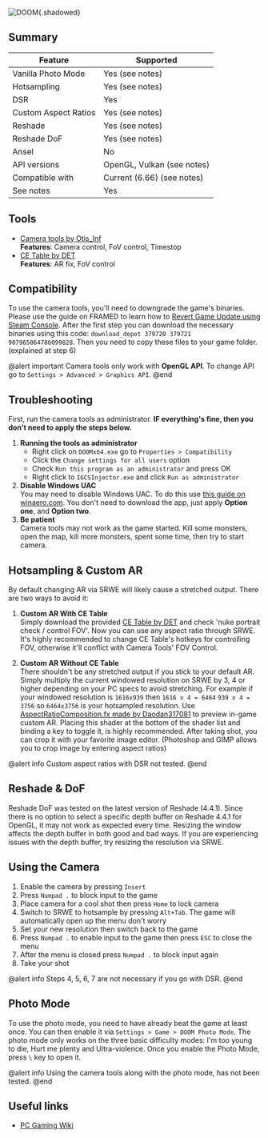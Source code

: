 ![DOOM](Images\doomheader.png "Shot by Philos"){.shadowed}

## Summary

Feature | Supported
--|--
Vanilla Photo Mode | Yes (see notes)
Hotsampling | Yes (see notes)
DSR | Yes
Custom Aspect Ratios | Yes (see notes)
Reshade | Yes (see notes)
Reshade DoF | Yes (see notes)
Ansel | No
API versions | OpenGL, Vulkan (see notes)
Compatible with | Current (6.66) (see notes)
See notes | Yes

## Tools

* [Camera tools by Otis_Inf](https://patreon.com/Otis_Inf)  
**Features**: Camera control, FoV control, Timestop
* [CE Table by DET](..\CheatTables\DOOMx64_DET.CT)  
**Features**: AR fix, FoV control

## Compatibility

To use the camera tools, you'll need to downgrade the game's binaries. Please use the guide on FRAMED to learn how to [Revert Game Update using Steam Console](https://framedsc.github.io/GeneralGuides/steam_update_guide.htm). After the first step you can download the necessary binaries using this code: `download_depot 379720 379721 907965064786099828`. Then you need to copy these files to your game folder. (explained at step 6) 

@alert important
Camera tools only work with **OpenGL API**. To change API go to `Settings > Advanced > Graphics API`.
@end

## Troubleshooting

First, run the camera tools as administrator. **IF everything's fine, then you don't need to apply the steps below.** 

1. **Running the tools as administrator**
	* Right click on `DOOMx64.exe` go to `Properties > Compatibility`
	* Click the `Change settings for all users` option
	* Check `Run this program as an administrator` and press OK
	* Right click to `IGCSInjector.exe` and click `Run as administrator`
2. **Disable Windows UAC**  
You may need to disable Windows UAC. To do this use [this guide on winaero.com](https://winaero.com/blog/how-to-turn-off-and-disable-uac-in-windows-10/). You don't need to download the app, just apply **Option one**, and **Option two**.
3. **Be patient**  
Camera tools may not work as the game started. Kill some monsters, open the map, kill more monsters, spent some time, then try to start camera.  

## Hotsampling & Custom AR

By default changing AR via SRWE will likely cause a stretched output. There are two ways to avoid it:

1. **Custom AR With CE Table**  
Simply download the provided [CE Table by DET](..\CheatTables\DOOMx64_DET.CT) and check 'nuke portrait check / control FOV'. Now you can use any aspect ratio through SRWE. It's highly recommended to change CE Table's hotkeys for controlling FOV, otherwise it'll conflict with Camera Tools' FOV Control. 

2. **Custom AR Without CE Table**  
There shouldn't be any stretched output if you stick to your default AR. Simply multiply the current windowed resolution on SRWE by 3, 4 or higher depending on your PC specs to avoid stretching. For example if your windowed resolution is `1616x939` then `1616 x 4 = 6464` `939 x 4 = 3756` so `6464x3756` is your hotsampled resolution. Use [AspectRatioComposition.fx made by Daodan317081](https://github.com/Daodan317081/reshade-shaders/blob/master/Shaders/AspectRatioComposition.fx) to preview in-game custom AR. Placing this shader at the bottom of the shader list and binding a key to toggle it, is highly recommended. After taking shot, you can crop it with your favorite image editor. (Photoshop and GIMP allows you to crop image by entering aspect ratios) 

@alert info
Custom aspect ratios with DSR not tested.
@end

## Reshade & DoF

Reshade DoF was tested on the latest version of Reshade (4.4.1). Since there is no option to select a specific depth buffer on Reshade 4.4.1 for OpenGL, it may not work as expected every time. Resizing the window affects the depth buffer in both good and bad ways. If you are experiencing issues with the depth buffer, try resizing the resolution via SRWE.

## Using the Camera

1. Enable the camera by pressing `Insert`
2. Press `Numpad .` to block input to the game
3. Place camera for a cool shot then press `Home` to lock camera
4. Switch to SRWE to hotsample by pressing `Alt+Tab`. The game will automatically open up the menu don't worry
5. Set your new resolution then switch back to the game
6. Press `Numpad .` to enable input to the game then press `ESC` to close the menu
7. After the menu is closed press `Numpad .` to block input again
8. Take your shot

@alert info
Steps 4, 5, 6, 7 are not necessary if you go with DSR.
@end

## Photo Mode

To use the photo mode, you need to have already beat the game at least once. You can then enable it via `Settings > Game > DOOM Photo Mode`. The photo mode only works on the three basic difficulty modes: I'm too young to die, Hurt me plenty and Ultra-violence. Once you enable the Photo Mode, press `\` key to open it. 

@alert info
Using the camera tools along with the photo mode, has not been tested.
@end

## Useful links

* [PC Gaming Wiki](https://www.pcgamingwiki.com/wiki/Doom_(2016))
